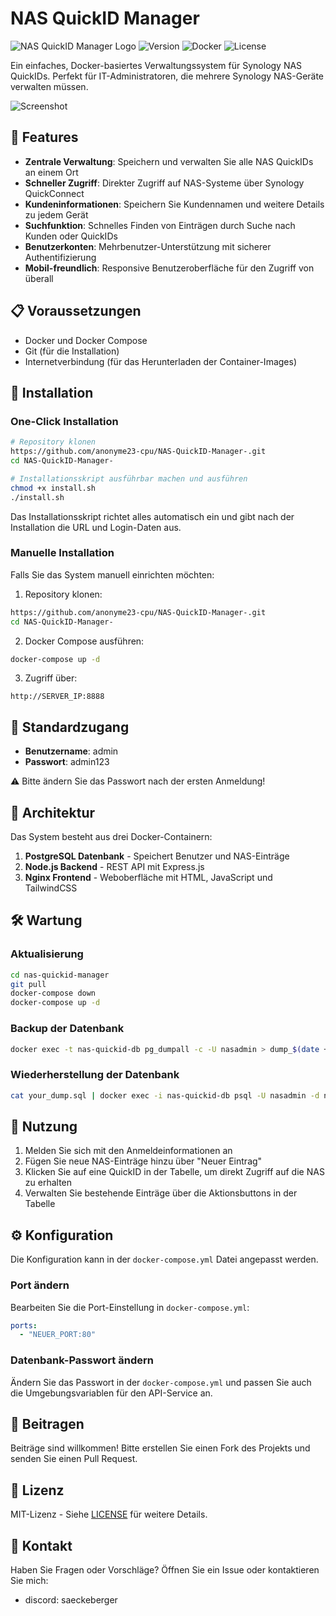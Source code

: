# NAS QuickID Manager

![NAS QuickID Manager Logo](https://img.shields.io/badge/NAS-QuickID%20Manager-blue)
![Version](https://img.shields.io/badge/version-1.0.0-green)
![Docker](https://img.shields.io/badge/docker-required-blue)
![License](https://img.shields.io/badge/license-MIT-yellow)

Ein einfaches, Docker-basiertes Verwaltungssystem für Synology NAS QuickIDs. Perfekt für IT-Administratoren, die mehrere Synology NAS-Geräte verwalten müssen.

![Screenshot](https://img.shields.io/badge/Screenshot-Demo-lightgrey)

## 🚀 Features

- **Zentrale Verwaltung**: Speichern und verwalten Sie alle NAS QuickIDs an einem Ort
- **Schneller Zugriff**: Direkter Zugriff auf NAS-Systeme über Synology QuickConnect
- **Kundeninformationen**: Speichern Sie Kundennamen und weitere Details zu jedem Gerät
- **Suchfunktion**: Schnelles Finden von Einträgen durch Suche nach Kunden oder QuickIDs
- **Benutzerkonten**: Mehrbenutzer-Unterstützung mit sicherer Authentifizierung
- **Mobil-freundlich**: Responsive Benutzeroberfläche für den Zugriff von überall

## 📋 Voraussetzungen

- Docker und Docker Compose
- Git (für die Installation)
- Internetverbindung (für das Herunterladen der Container-Images)

## 🔧 Installation

### One-Click Installation

```bash
# Repository klonen
https://github.com/anonyme23-cpu/NAS-QuickID-Manager-.git
cd NAS-QuickID-Manager-

# Installationsskript ausführbar machen und ausführen
chmod +x install.sh
./install.sh
```

Das Installationsskript richtet alles automatisch ein und gibt nach der Installation die URL und Login-Daten aus.

### Manuelle Installation

Falls Sie das System manuell einrichten möchten:

1. Repository klonen:
```bash
https://github.com/anonyme23-cpu/NAS-QuickID-Manager-.git
cd NAS-QuickID-Manager-
```

2. Docker Compose ausführen:
```bash
docker-compose up -d
```

3. Zugriff über:
```
http://SERVER_IP:8888
```

## 🔐 Standardzugang

- **Benutzername**: admin
- **Passwort**: admin123

⚠️ Bitte ändern Sie das Passwort nach der ersten Anmeldung!

## 🧩 Architektur

Das System besteht aus drei Docker-Containern:

1. **PostgreSQL Datenbank** - Speichert Benutzer und NAS-Einträge
2. **Node.js Backend** - REST API mit Express.js
3. **Nginx Frontend** - Weboberfläche mit HTML, JavaScript und TailwindCSS

## 🛠️ Wartung

### Aktualisierung

```bash
cd nas-quickid-manager
git pull
docker-compose down
docker-compose up -d
```

### Backup der Datenbank

```bash
docker exec -t nas-quickid-db pg_dumpall -c -U nasadmin > dump_$(date +%Y-%m-%d_%H_%M_%S).sql
```

### Wiederherstellung der Datenbank

```bash
cat your_dump.sql | docker exec -i nas-quickid-db psql -U nasadmin -d nasquickid
```

## 📝 Nutzung

1. Melden Sie sich mit den Anmeldeinformationen an
2. Fügen Sie neue NAS-Einträge hinzu über "Neuer Eintrag"
3. Klicken Sie auf eine QuickID in der Tabelle, um direkt Zugriff auf die NAS zu erhalten
4. Verwalten Sie bestehende Einträge über die Aktionsbuttons in der Tabelle

## ⚙️ Konfiguration

Die Konfiguration kann in der `docker-compose.yml` Datei angepasst werden.

### Port ändern

Bearbeiten Sie die Port-Einstellung in `docker-compose.yml`:
```yaml
ports:
  - "NEUER_PORT:80"
```

### Datenbank-Passwort ändern

Ändern Sie das Passwort in der `docker-compose.yml` und passen Sie auch die Umgebungsvariablen für den API-Service an.

## 🤝 Beitragen

Beiträge sind willkommen! Bitte erstellen Sie einen Fork des Projekts und senden Sie einen Pull Request.

## 📜 Lizenz

MIT-Lizenz - Siehe [LICENSE](LICENSE) für weitere Details.

## 📧 Kontakt

Haben Sie Fragen oder Vorschläge? Öffnen Sie ein Issue oder kontaktieren Sie mich:

- discord:  saeckeberger
